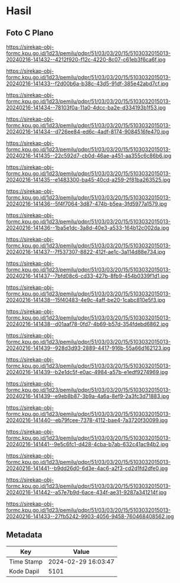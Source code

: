 # Hasil

## Foto C Plano

https://sirekap-obj-formc.kpu.go.id/1d23/pemilu/pdpr/51/03/03/20/15/5103032015013-20240216-141432--4212f920-f12c-4220-8c07-c61eb3f6ca6f.jpg

https://sirekap-obj-formc.kpu.go.id/1d23/pemilu/pdpr/51/03/03/20/15/5103032015013-20240216-141433--f2d00b6a-b38c-43d5-91df-385e42abd7cf.jpg

https://sirekap-obj-formc.kpu.go.id/1d23/pemilu/pdpr/51/03/03/20/15/5103032015013-20240216-141434--78103f0a-11a0-4dcc-ba2e-d334193b1f53.jpg

https://sirekap-obj-formc.kpu.go.id/1d23/pemilu/pdpr/51/03/03/20/15/5103032015013-20240216-141434--d726ee84-ed6c-4adf-8174-9084516fe470.jpg

https://sirekap-obj-formc.kpu.go.id/1d23/pemilu/pdpr/51/03/03/20/15/5103032015013-20240216-141435--22c592d7-cb0d-46ae-a451-aa355c6c86b6.jpg

https://sirekap-obj-formc.kpu.go.id/1d23/pemilu/pdpr/51/03/03/20/15/5103032015013-20240216-141435--e1483300-ba45-40cd-a259-2f81ba263525.jpg

https://sirekap-obj-formc.kpu.go.id/1d23/pemilu/pdpr/51/03/03/20/15/5103032015013-20240216-141436--5f4f7064-3d87-474b-b5ea-3fd5977a1579.jpg

https://sirekap-obj-formc.kpu.go.id/1d23/pemilu/pdpr/51/03/03/20/15/5103032015013-20240216-141436--1ba5e1dc-3a8d-40e3-a533-164b12c002da.jpg

https://sirekap-obj-formc.kpu.go.id/1d23/pemilu/pdpr/51/03/03/20/15/5103032015013-20240216-141437--7f537307-8822-412f-ae1c-3a114d88e734.jpg

https://sirekap-obj-formc.kpu.go.id/1d23/pemilu/pdpr/51/03/03/20/15/5103032015013-20240216-141437--7bfd08c6-cd33-427b-8fb9-454b0339f1d1.jpg

https://sirekap-obj-formc.kpu.go.id/1d23/pemilu/pdpr/51/03/03/20/15/5103032015013-20240216-141438--15f40483-4e9c-4aff-be20-1cabc810e5f3.jpg

https://sirekap-obj-formc.kpu.go.id/1d23/pemilu/pdpr/51/03/03/20/15/5103032015013-20240216-141438--d01aaf78-0fd7-4b69-b57d-354fdebd6862.jpg

https://sirekap-obj-formc.kpu.go.id/1d23/pemilu/pdpr/51/03/03/20/15/5103032015013-20240216-141439--928d3d93-2889-4417-916b-55a66d162123.jpg

https://sirekap-obj-formc.kpu.go.id/1d23/pemilu/pdpr/51/03/03/20/15/5103032015013-20240216-141439--b2e1dc5f-e0ac-4984-a57b-e1edf9274969.jpg

https://sirekap-obj-formc.kpu.go.id/1d23/pemilu/pdpr/51/03/03/20/15/5103032015013-20240216-141439--e9eb8b87-3b9a-4a6a-8ef9-2a3fc3d71883.jpg

https://sirekap-obj-formc.kpu.go.id/1d23/pemilu/pdpr/51/03/03/20/15/5103032015013-20240216-141440--eb79fcee-7378-4112-bae4-7a3720f30099.jpg

https://sirekap-obj-formc.kpu.go.id/1d23/pemilu/pdpr/51/03/03/20/15/5103032015013-20240216-141441--9e5c6fc1-d428-4cba-b7ab-632c41ac94b2.jpg

https://sirekap-obj-formc.kpu.go.id/1d23/pemilu/pdpr/51/03/03/20/15/5103032015013-20240216-141441--b9dd26d0-6d3e-4ac6-a2f3-cd2d1fd2dfe0.jpg

https://sirekap-obj-formc.kpu.go.id/1d23/pemilu/pdpr/51/03/03/20/15/5103032015013-20240216-141442--a57e7b9d-6ace-434f-ae31-9287a341214f.jpg

https://sirekap-obj-formc.kpu.go.id/1d23/pemilu/pdpr/51/03/03/20/15/5103032015013-20240216-141433--27fb5242-9903-4056-9458-760468408562.jpg


## Metadata

| Key        | Value               |
| ---------- | ------------------- |
| Time Stamp | 2024-02-29 16:03:47 |
| Kode Dapil | 5101                |



